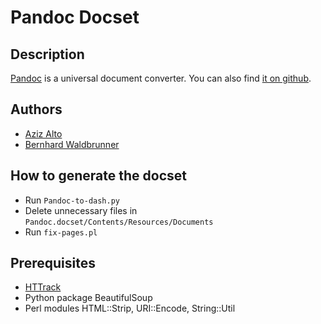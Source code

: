 Pandoc Docset
=============

Description
-----------
[Pandoc](http://pandoc.org/) is a universal document converter. You can also find [it on github](https://github.com/jgm/pandoc).

Authors
-------
- [Aziz Alto](https://github.com/iamaziz)
- [Bernhard Waldbrunner](https://github.com/vbwx)

How to generate the docset
--------------------------
- Run `Pandoc-to-dash.py`
- Delete unnecessary files in `Pandoc.docset/Contents/Resources/Documents`
- Run `fix-pages.pl`

Prerequisites
-------------
- [HTTrack](http://www.httrack.com)
- Python package BeautifulSoup
- Perl modules HTML::Strip, URI::Encode, String::Util
